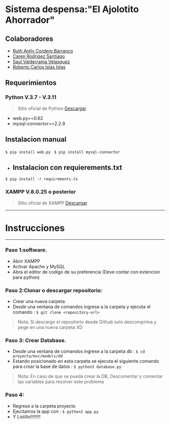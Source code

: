 # Sistema despensa:"El Ajolotito Ahorrador"

## Colaboradores
- [Ruth Arely Cordero Barranco](https://github.com/RuthArely21)
- [Caren Rodrigez Santiago](https://github.com/Caren302) 
- [Saul Valderrama Velasquez](https://github.com/SaulVVelazquez)
- [Roberto Carlos Islas Islas](https://github.com/Rob37toIslas) 
## Requerimientos
### Python V.3.7 - V.3.11
> Sitio oficial de Python
[Descargar](https://www.python.org/downloads/) 
- web.py==0.62
- mysql-connector==2.2.9
## Instalacion manual
`$ pip install web.py `
`$ pip install mysql-connector`
- ## Instalacion con requierements.txt
`$ pip install -r requirements.tx`
### XAMPP V.8.0.25 o posterior
> Sitio oficial de XAMPP
> [Descargar](https://www.apachefriends.org/es/download.html)

 
-------------
# Instrucciones
-------------
### Paso 1:software.
+ Abrir XAMPP
+ Activar Apache y MySQL
+ Abra el editor de codigo de su preferencia (Deve contar con extencion para python) 
### Paso 2:Clonar o descargar  repositorio:
+ Crear una nueva carpeta:
+ Desde una ventana de comandos ingrese a la carpeta y ejecuta el comando :
   `$ git clone <repository-url> `
> Nota:
> Si descargo el repositorio desde Github solo descomprima y pege en una nueva carpeta XD
### Paso 3: Crear Database.
+ Desde una ventana de comandos ingrese a la carpeta db :
   `$ cd proyecto/mvc/models/dd `
+  Estando posicionado en esta carpeta se ejecuta el siguiente comando para crear la base de datos :
     `$ python3 database.py` 
> Nota:
> En caso de que se pueda crear la DB, Descomentar y comentar las variables para resolver este problema
### Paso 4:
+ Regrese a la carpeta proyecto 
+ Ejecitamos la app con :
   `$ python3 app.py`
+ Y Listillo!!!!!!!!

